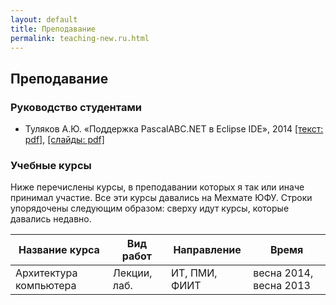 ```yaml
---
layout: default
title: Преподавание
permalink: teaching-new.ru.html
---
```

## Преподавание

### Руководство студентами

*   Туляков А.Ю. «Поддержка PascalABC.NET в Eclipse IDE», 2014 [[текст: pdf]](Edu/tutoring/Tuliakov-2014/text.pdf), [[слайды: pdf]](Edu/tutoring/Tuliakov-2014/slides.pdf)

### Учебные курсы

Ниже перечислены курсы, в преподавании которых я так или иначе принимал участие. Все эти курсы давались на Мехмате ЮФУ. Строки упорядочены следующим образом: сверху идут курсы, которые давались недавно.

| Название курса         | Вид работ     | Направление   | Время                   |
| ---------------------- | ------------- | ------------- | ----------------------- |
| Архитектура компьютера | Лекции, лаб.  | ИТ, ПМИ, ФИИТ | весна 2014, весна 2013  |
